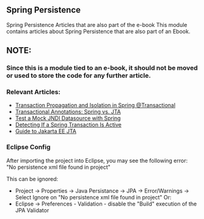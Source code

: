 ## Spring Persistence
Spring Persistence Articles that are also part of the e-book
This module contains articles about Spring Persistence that are also part of an Ebook.

## NOTE:
### Since this is a module tied to an e-book, it should not be moved or used to store the code for any further article.

### Relevant Articles: 
- [Transaction Propagation and Isolation in Spring @Transactional](https://www.baeldung.com/spring-transactional-propagation-isolation)
- [Transactional Annotations: Spring vs. JTA](https://www.baeldung.com/spring-vs-jta-transactional)
- [Test a Mock JNDI Datasource with Spring](https://www.baeldung.com/spring-mock-jndi-datasource)
- [Detecting If a Spring Transaction Is Active](https://www.baeldung.com/spring-transaction-active)
- [Guide to Jakarta EE JTA](https://www.baeldung.com/jee-jta)

### Eclipse Config 
After importing the project into Eclipse, you may see the following error:  
"No persistence xml file found in project"

This can be ignored: 
- Project -> Properties -> Java Persistance -> JPA -> Error/Warnings -> Select Ignore on "No persistence xml file found in project"
Or: 
- Eclipse -> Preferences - Validation - disable the "Build" execution of the JPA Validator 

